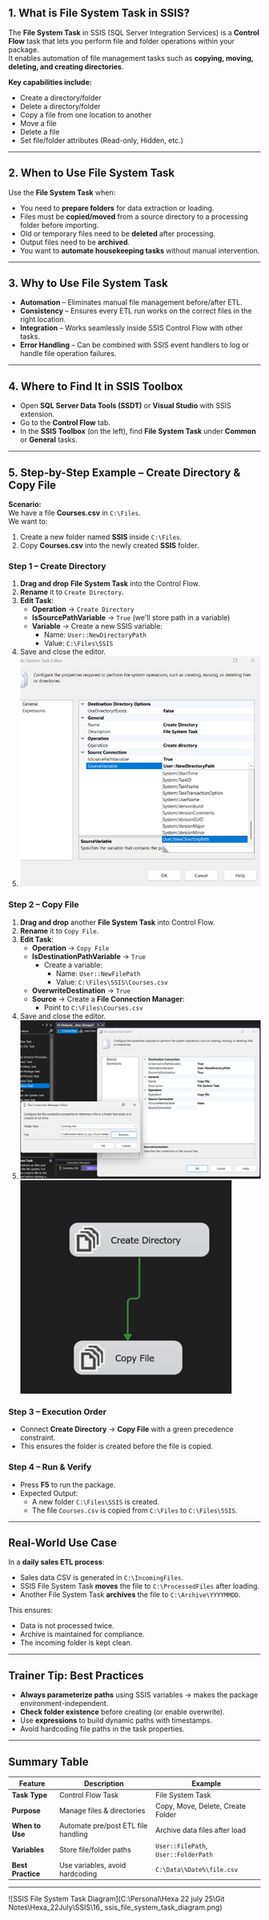 ## 1. What is File System Task in SSIS?
The **File System Task** in SSIS (SQL Server Integration Services) is a **Control Flow** task that lets you perform file and folder operations within your package.  
It enables automation of file management tasks such as **copying, moving, deleting, and creating directories**.

**Key capabilities include:**
- Create a directory/folder
- Delete a directory/folder
- Copy a file from one location to another
- Move a file
- Delete a file
- Set file/folder attributes (Read-only, Hidden, etc.)

---

## 2. When to Use File System Task
Use the **File System Task** when:
- You need to **prepare folders** for data extraction or loading.
- Files must be **copied/moved** from a source directory to a processing folder before importing.
- Old or temporary files need to be **deleted** after processing.
- Output files need to be **archived**.
- You want to **automate housekeeping tasks** without manual intervention.

---

## 3. Why to Use File System Task
- **Automation** – Eliminates manual file management before/after ETL.
- **Consistency** – Ensures every ETL run works on the correct files in the right location.
- **Integration** – Works seamlessly inside SSIS Control Flow with other tasks.
- **Error Handling** – Can be combined with SSIS event handlers to log or handle file operation failures.

---

## 4. Where to Find It in SSIS Toolbox
- Open **SQL Server Data Tools (SSDT)** or **Visual Studio** with SSIS extension.
- Go to the **Control Flow** tab.
- In the **SSIS Toolbox** (on the left), find **File System Task** under **Common** or **General** tasks.

---

## 5. Step-by-Step Example – Create Directory & Copy File

**Scenario:**  
We have a file **Courses.csv** in `C:\Files`.  
We want to:
1. Create a new folder named **SSIS** inside `C:\Files`.
2. Copy **Courses.csv** into the newly created **SSIS** folder.

### Step 1 – Create Directory
1. **Drag and drop** **File System Task** into the Control Flow.
2. **Rename** it to `Create Directory`.
3. **Edit Task**:
   - **Operation** → `Create Directory`
   - **IsSourcePathVariable** → `True` (we'll store path in a variable)
   - **Variable** → Create a new SSIS variable:
     - Name: `User::NewDirectoryPath`
     - Value: `C:\Files\SSIS`
4. Save and close the editor.
5. ![alt text](image-1.png)

### Step 2 – Copy File
1. **Drag and drop** another **File System Task** into Control Flow.
2. **Rename** it to `Copy File`.
3. **Edit Task**:
   - **Operation** → `Copy File`
   - **IsDestinationPathVariable** → `True`
     - Create a variable:
       - Name: `User::NewFilePath`
       - Value: `C:\Files\SSIS\Courses.csv`
   - **OverwriteDestination** → `True`
   - **Source** → Create a **File Connection Manager**:
     - Point to `C:\Files\Courses.csv`
4. Save and close the editor.
5. ![alt text](image-2.png)
![alt text](image.png)
### Step 3 – Execution Order
- Connect **Create Directory** → **Copy File** with a green precedence constraint.
- This ensures the folder is created before the file is copied.

### Step 4 – Run & Verify
- Press **F5** to run the package.
- Expected Output:
  - A new folder `C:\Files\SSIS` is created.
  - The file `Courses.csv` is copied from `C:\Files` to `C:\Files\SSIS`.

---

## Real-World Use Case
In a **daily sales ETL process**:
- Sales data CSV is generated in `C:\IncomingFiles`.
- SSIS File System Task **moves** the file to `C:\ProcessedFiles` after loading.
- Another File System Task **archives** the file to `C:\Archive\YYYYMMDD`.

This ensures:
- Data is not processed twice.
- Archive is maintained for compliance.
- The incoming folder is kept clean.

---

## Trainer Tip: Best Practices
- **Always parameterize paths** using SSIS variables → makes the package environment-independent.
- **Check folder existence** before creating (or enable overwrite).
- Use **expressions** to build dynamic paths with timestamps.
- Avoid hardcoding file paths in the task properties.

---

## Summary Table

| Feature | Description | Example |
|---------|-------------|---------|
| **Task Type** | Control Flow Task | File System Task |
| **Purpose** | Manage files & directories | Copy, Move, Delete, Create Folder |
| **When to Use** | Automate pre/post ETL file handling | Archive data files after load |
| **Variables** | Store file/folder paths | `User::FilePath`, `User::FolderPath` |
| **Best Practice** | Use variables, avoid hardcoding | `C:\Data\%Date%\file.csv` |

---


![SSIS File System Task Diagram](C:\Personal\Hexa 22 july 25\Git Notes\Hexa_22July\SSIS\16_ ssis_file_system_task_diagram.png)
